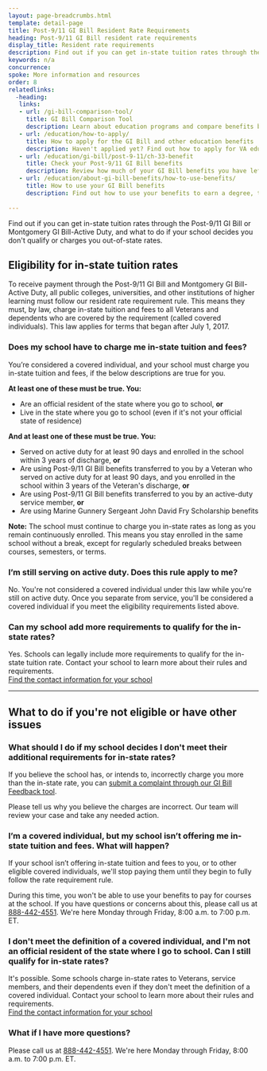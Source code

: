 ```yaml
---
layout: page-breadcrumbs.html
template: detail-page
title: Post-9/11 GI Bill Resident Rate Requirements
heading: Post-9/11 GI Bill resident rate requirements
display_title: Resident rate requirements
description: Find out if you can get in-state tuition rates through the Post-9/11 GI Bill or Montgomery GI Bill-Active Duty, and what to do if your school decides you don't qualify or charges you out-of-state rates.
keywords: n/a
concurrence: 
spoke: More information and resources
order: 8
relatedlinks:
  -heading:
   links:
   - url: /gi-bill-comparison-tool/
     title: GI Bill Comparison Tool
     description: Learn about education programs and compare benefits by school.
   - url: /education/how-to-apply/
     title: How to apply for the GI Bill and other education benefits
     description: Haven't applied yet? Find out how to apply for VA education benefits as a Veteran, service member, or qualified family member.
   - url: /education/gi-bill/post-9-11/ch-33-benefit
     title: Check your Post-9/11 GI Bill benefits
     description: Review how much of your GI Bill benefits you have left to help pay for school or training.     
   - url: /education/about-gi-bill-benefits/how-to-use-benefits/
     title: How to use your GI Bill benefits 
     description: Find out how to use your benefits to earn a degree, train for a specific trade, or work toward other career goals.
     
---
```


<div class="va-introtext">
  
Find out if you can get in-state tuition rates through the Post-9/11 GI Bill or Montgomery GI Bill-Active Duty, and what to do if your school decides you don't qualify or charges you out-of-state rates.

</div>

## Eligibility for in-state tuition rates

To receive payment through the Post-9/11 GI Bill and Montgomery GI Bill-Active Duty, all public colleges, universities, and other institutions of higher learning must follow our resident rate requirement rule. This means they must, by law, charge in-state tuition and fees to all Veterans and dependents who are covered by the requirement (called covered individuals). This law applies for terms that began after July 1, 2017.

<div class="feature" markdown="1">

### Does my school have to charge me in-state tuition and fees?

You’re considered a covered individual, and your school must charge you in-state tuition and fees, if the below descriptions are true for you.

**At least one of these must be true. You:**

- Are an official resident of the state where you go to school, **or**
- Live in the state where you go to school (even if it's not your official state of residence)

**And at least one of these must be true. You:**

- Served on active duty for at least 90 days and enrolled in the school within 3 years of discharge, **or**
- Are using Post-9/11 GI Bill benefits transferred to you by a Veteran who served on active duty for at least 90 days, and you enrolled in the school within 3 years of the Veteran's discharge, **or**
-	Are using Post-9/11 GI Bill benefits transferred to you by an active-duty service member, **or**
-	Are using Marine Gunnery Sergeant John David Fry Scholarship benefits

**Note:** The school must continue to charge you in-state rates as long as you remain continuously enrolled. This means you stay enrolled in the same school without a break, except for regularly scheduled breaks between courses, semesters, or terms.

</div>

### I’m still serving on active duty. Does this rule apply to me?

No. You're not considered a covered individual under this law while you're still on active duty. Once you separate from service, you'll be considered a covered individual if you meet the eligibility requirements listed above.

### Can my school add more requirements to qualify for the in-state rates?

Yes. Schools can legally include more requirements to qualify for the in-state tuition rate. Contact your school to learn more about their rules and requirements. <br>
[Find the contact information for your school](https://inquiry.vba.va.gov/weamspub/searchInst.do)

------

## What to do if you're not eligible or have other issues

### What should I do if my school decides I don't meet their additional requirements for in-state rates?

If you believe the school has, or intends to, incorrectly charge you more than the in-state rate, you can [submit a complaint through our GI Bill Feedback tool](https://www.benefits.va.gov/GIBILL/Feedback.asp). 

Please tell us why you believe the charges are incorrect. Our team will review your case and take any needed action. 

### I’m a covered individual, but my school isn’t offering me in-state tuition and fees. What will happen?

If your school isn’t offering in-state tuition and fees to you, or to other eligible covered individuals, we'll stop paying them until they begin to fully follow the rate requirement rule.

During this time, you won't be able to use your benefits to pay for courses at the school. If you have questions or concerns about this, please call us at <a href="tel:+18884424551">888-442-4551</a>. We're here Monday through Friday, 8:00 a.m. to 7:00 p.m. ET. 

### I don't meet the definition of a covered individual, and I'm not an official resident of the state where I go to school. Can I still qualify for in-state rates?

It's possible. Some schools charge in-state rates to Veterans, service members, and their dependents even if they don't meet the definition of a covered individual. Contact your school to learn more about their rules and requirements. <br>
[Find the contact information for your school](https://inquiry.vba.va.gov/weamspub/searchInst.do)

### What if I have more questions?

Please call us at <a href="tel:+18884424551">888-442-4551</a>. We're here Monday through Friday, 8:00 a.m. to 7:00 p.m. ET.
